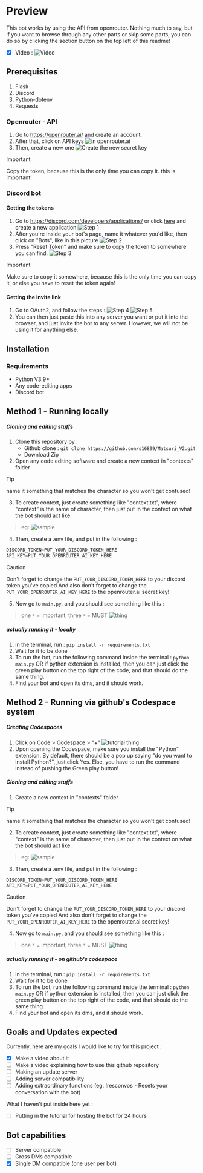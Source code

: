 # Preview
This bot works by using the API from openrouter. Nothing much to say, but if you want to browse through any other parts or skip some parts, you can do so by clicking the section button on the top left of this readme!

- [x] Video :
     ![Video](https://www.youtube.com/watch?v=ZOlI1VSEYiA)

## Prerequisites

1. Flask
2. Discord
3. Python-dotenv
4. Requests

### Openrouter - API

1. Go to https://openrouter.ai/ and create an account.
2. After that, click on API keys
 ![in openrouter.ai](A.jpeg)
3. Then, create a new one
  ![Create the new secret key](B.jpeg)
> [!IMPORTANT]
> Copy the token, because this is the only time you can copy it. this is important!

### Discord bot

#### Getting the tokens
1. Go to https://discord.com/developers/applications/ or click [here](https://discord.com/developers/applications/) and create a new application
   ![Step 1](https://github.com/s16899/s16899/blob/main/discord.png)
2. After you're inside your bot's page, name it whatever you'd like, then click on "Bots", like in this picture
   ![Step 2](https://github.com/s16899/s16899/blob/main/discord%202.png)
3. Press "Reset Token" and make sure to copy the token to somewhere you can find.
   ![Step 3](https://github.com/s16899/s16899/blob/main/discord%203.png)
> [!IMPORTANT]
> Make sure to copy it somewhere, because this is the only time you can copy it, or else you have to reset the token again!

#### Getting the invite link
1. Go to OAuth2, and follow the steps :
   ![Step 4](https://github.com/s16899/s16899/blob/main/discord%204.png)
   ![Step 5](https://github.com/s16899/s16899/blob/main/discord%205.png)
2. You can then just paste this into any server you want or put it into the browser, and just invite the bot to any server. However, we will not be using it for anything else.

## Installation

### Requirements
- Python V3.9+
- Any code-editing apps
- Discord bot

## Method 1 - Running locally
##### Cloning and editing stuffs
1. Clone this repository by :
   - Github clone :
     `git clone https://github.com/s16899/Matsuri_V2.git`
   - Download Zip
2. Open any code editing software and create a new context in "contexts" folder
> [!TIP]
> name it something that matches the character so you won't get confused!
3. To create context, just create something like "context.txt", where "context" is the name of character, then just put in the context on what the bot should act like.
> eg:
  ![sample](https://github.com/s16899/s16899/blob/main/contextexample.png)
4. Then, create a .env file, and put in the following :
  ```py
  DISCORD_TOKEN=PUT_YOUR_DISCORD_TOKEN_HERE
  API_KEY=PUT_YOUR_OPENROUTER_AI_KEY_HERE
  ```
> [!CAUTION]
> Don't forget to change the `PUT_YOUR_DISCORD_TOKEN_HERE` to your discord token you've copied
> And also don't forget to change the `PUT_YOUR_OPENROUTER_AI_KEY_HERE` to the openrouter.ai secret key!
5. Now go to `main.py`, and you should see something like this :
> one `*` = important, 
> three `*` = MUST
  ![thing](https://github.com/s16899/s16899/blob/main/guide.png)
##### actually running it - locally
1. in the terminal, run :
   `pip install -r requirements.txt`
2. Wait for it to be done
3. To run the bot, run the following command inside the terminal :
   `python main.py`
   OR if python extension is installed, then you can just click the green play button on the top right of the code, and that should do the same thing.
4. Find your bot and open its dms, and it should work.

## Method 2 - Running via github's Codespace system
##### Creating Codespaces
1. Click on Code > Codespace > "+"
   ![tutorial thing](https://github.com/s16899/s16899/blob/main/tutorial%20thing.png)
2. Upon opening the Codespace, make sure you install the "Python" extension. By default, there should be a pop up saying "do you want to install Python?", just click Yes. Else, you have to run the command instead of pushing the Green play button!

##### Cloning and editing stuffs
1. Create a new context in "contexts" folder
> [!TIP]
> name it something that matches the character so you won't get confused!
2. To create context, just create something like "context.txt", where "context" is the name of character, then just put in the context on what the bot should act like.
> eg:
  ![sample](https://github.com/s16899/s16899/blob/main/contextexample.png)
3. Then, create a .env file, and put in the following :
  ```py
  DISCORD_TOKEN=PUT_YOUR_DISCORD_TOKEN_HERE
  API_KEY=PUT_YOUR_OPENROUTER_AI_KEY_HERE
  ```
> [!CAUTION]
> Don't forget to change the `PUT_YOUR_DISCORD_TOKEN_HERE` to your discord token you've copied
> And also don't forget to change the `PUT_YOUR_OPENROUTER_AI_KEY_HERE` to the openrouter.ai secret key!
4. Now go to `main.py`, and you should see something like this :
> one `*` = important, 
> three `*` = MUST
  ![thing](https://github.com/s16899/s16899/blob/main/guide.png)
##### actually running it - on github's codespace
1. in the terminal, run :
   `pip install -r requirements.txt`
2. Wait for it to be done
3. To run the bot, run the following command inside the terminal :
   `python main.py`
   OR if python extension is installed, then you can just click the green play button on the top right of the code, and that should do the same thing.
4. Find your bot and open its dms, and it should work.


## Goals and Updates expected

Currently, here are my goals I would like to try for this project : 
- [x] Make a video about it
- [ ] Make a video explaining how to use this github repository
- [ ] Making an update server
- [ ] Adding server compatibility
- [ ] Adding extraordinary functions (eg. !resconvos - Resets your conversation with the bot)

What I haven't put inside here yet : 
- [ ] Putting in the tutorial for hosting the bot for 24 hours


## Bot capabilities
- [ ] Server compatible
- [ ] Cross DMs compatible
- [x] Single DM compatible (one user per bot)
